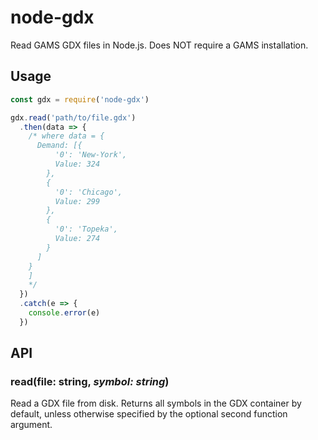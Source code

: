 # node-gdx
Read GAMS GDX files in Node.js. Does NOT require a GAMS installation.

## Usage
```js
const gdx = require('node-gdx')

gdx.read('path/to/file.gdx')
  .then(data => {
    /* where data = {
      Demand: [{
          '0': 'New-York',
          Value: 324
        },
        {
          '0': 'Chicago',
          Value: 299
        },
        {
          '0': 'Topeka',
          Value: 274
        }
      ]
    }
    ]
    */
  })
  .catch(e => {
    console.error(e)
  })
```

## API
### read(file: string, *symbol: string*)

Read a GDX file from disk. Returns all symbols in the GDX container by default,
unless otherwise specified by the optional second function argument.

